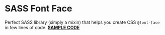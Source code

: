 # SASS Font Face
Perfect SASS library (simply a mixin) that helps you create CSS `@font-face` in few lines of code.
**[SAMPLE CODE](https://github.com/babakfp/sass-font-face/blob/master/demo.scss)**
